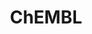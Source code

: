 ---
layout: default
bigquery: https://console.cloud.google.com/bigquery?p=patents-public-data&d=ebi_chembl&page=dataset
citation: '"The ChEMBL database in 2017." Anna Gaulton, Anne Hersey, Michał Nowotka,
  A Patrícia Bento, Jon Chambers, David Mendez, Prudence Mutowo, Francis Atkinson,
  Louisa J Bellis, Elena Cibrián-Uhalte, Mark Davies, Nathan Dedman, Anneli Karlsson,
  María Paula Magariños, John P Overington, George Papadatos, Ines Smit, Andrew R
  Leach Nucleic acids Research (2017) 45 (Database Issue), D945-D954'
contributors: European Bioinformatics Institute
cost: None
description: ChEMBL Data is a manually curated database of small molecules used in
  drug discovery, including information about existing patented drugs.
documentation: 'schema: https://www.ebi.ac.uk/chembl/db_schema


  '
last_edit: 04/11/2022, 14:00:03
location: https://console.cloud.google.com/marketplace/product/google_patents_public_datasets/chembl
maintained_by: EMBL-EBI, an outstation of European Molecular Biology Laboratory
related_publications: '

  ChEMBL: towards direct deposition of bioassay data.


  Mendez D, Gaulton A, Bento AP, Chambers J, De Veij M, Félix E, Magariños MP, Mosquera
  JF, Mutowo P, Nowotka M, Gordillo-Marañón M, Hunter F, Junco L, Mugumbate G, Rodriguez-Lopez
  M, Atkinson F, Bosc N, Radoux CJ, Segura-Cabrera A, Hersey A, Leach AR.


  — Nucleic Acids Res. 2019; 47(D1):D930-D940. doi: 10.1093/nar/gky1075

  '
schema_fields:
- ddd_comment
- formulation_id
- normal_range_max
- alert_id
- target_desc
- tid_fixed
- year
- level3_description
- published_type
- l3
- acd_logd
- num_lipinski_ro5_violations
- patent_use_code
- standard_units
- met_id
- ref_type
- annotation
- start_position
- mesh_id
- ridx
- product_id
- mec_id
- company
- chirality
- volume
- uberon_id
- frac_code
- indref_id
- mw_freebase
- level5
- domain_name
- downgraded
- published_value
- l2
- bao_endpoint
- actsm_id
- doc_id
- cx_most_bpka
- target_type
- curation_comment
- usan_substem
- standard_flag
- targcomp_id
- potential_duplicate
- direct_interaction
- warning_country
- subgroup
- active_molregno
- published_relation
- uo_units
- molregno
- usan_stem
- availability_type
- l1
- mol_frac_id
- usan_stem_id
- name
- active_ingredient
- usan_year
- level4
- clo_id
- title
- prod_pat_id
- units
- mc_tax_id
- mechanism_comment
- smarts
- route
- standard_text_value
- action_type
- trade_name
- normal_range_min
- assay_test_type
- synonyms
- cidx
- parenteral
- level2
- species_group_flag
- ro3_pass
- level1_description
- ddd_id
- chembl_id
- drugind_id
- homologue
- status
- parameter_value
- entity_type
- standard_type
- stem_class
- source
- assay_organism
- alert_set_id
- journal
- withdrawn_flag
- aspect
- syn_type
- text_value
- disease_efficacy
- label
- acd_most_apka
- ad_type
- full_mwt
- warning_class
- oc_id
- molfile
- pchembl_value
- pathway_id
- aidx
- enzyme_tid
- standard_inchi
- idx
- oral
- compound_name
- ddd_value
- bei
- go_id
- bao_id
- hrac_code
- curated_by
- mc_target_type
- parent_type
- value
- record_id
- assay_category
- first_approval
- assay_type
- therapeutic_flag
- pref_name
- frac_class_id
- src_compound_id
- data_validity_comment
- component_type
- l8
- cell_source_organism
- ingredient
- withdrawn_year
- first_in_class
- helm_notation
- mol_irac_id
- relationship_desc
- sitecomp_id
- tax_id
- predbind_id
- assay_id
- level1
- major_class
- psa
- l7
- caloha_id
- warning_year
- withdrawn_class
- hbd
- mc_organism
- relationship_type
- compsyn_id
- sequence_md5sum
- full_molformula
- site_id
- standard_value
- path
- protein_class_desc
- lle
- patent_expire_date
- type
- confidence
- component_synonym
- withdrawn_reason
- definition
- cell_source_tissue
- cx_most_apka
- activity_count
- site_name
- res_stem_id
- domain_type
- who_name
- efo_id
- mesh_heading
- mechanism_of_action
- mol_atc_id
- natural_product
- creation_date
- organism
- assay_subcellular_fraction
- publication_number
- last_active
- mc_target_name
- first_page
- src_short_name
- abstract
- result_flag
- who_extra
- doi
- description
- cpd_str_alert_id
- protclasssyn_id
- smid
- dosage_form
- src_id
- src_assay_id
- updated_on
- db_version
- drug_substance_flag
- acd_logp
- black_box_warning
- isoform
- assay_param_id
- co_stem_id
- level2_description
- comp_class_id
- mw_monoisotopic
- applicant_full_name
- num_alerts
- db_source
- patent_no
- source_domain_id
- stat
- metref_id
- rgid
- parent_id
- ref_id
- patent_id
- log_id
- assay_tax_id
- set_name
- compound_key
- atc_code
- topical
- doc_type
- cx_logp
- l4
- hba_lipinski
- parameter_type
- molsyn_id
- tissue_id
- drug_product_flag
- standard_upper_value
- country
- met_comment
- molecular_mechanism
- parent_molregno
- irac_code
- related_tid
- max_phase_for_ind
- src_description
- protein_class_id
- class_level
- heavy_atoms
- nda_type
- approval_date
- l6
- cell_ontology_id
- short_name
- le
- protein_class_synonym
- component_id
- mol_hrac_id
- efo_term
- updated_by
- alert_name
- mecref_id
- inorganic_flag
- level3
- site_residues
- drug_record_id
- standard_inchi_key
- dosed_ingredient
- relationship
- stem
- sequence
- cell_id
- standard_relation
- strength
- qed_weighted
- substrate_record_id
- confidence_score
- rtb
- version
- ddd_units
- irac_class_id
- num_ro5_violations
- activity_comment
- l5
- as_id
- hba
- activity_id
- max_phase
- submission_date
- hbd_lipinski
- job_id
- alogp
- cl_lincs_id
- std_act_id
- tbl
- usan_stem_definition
- bto_id
- assay_tissue
- bao_format
- domain_id
- withdrawn_country
- molecular_species
- molecule_type
- metabolite_record_id
- structure_type
- innovator_company
- ddd_admr
- accession
- mutation
- cx_logd
- authors
- assay_desc
- variant_id
- canonical_smiles
- cellosaurus_id
- parent_go_id
- met_conversion
- published_units
- toid
- warning_type
- assay_class_id
- previous_company
- ass_cls_map_id
- indication_class
- research_stem
- last_page
- warning_id
- issue
- qudt_units
- targrel_id
- polymer_flag
- warnref_id
- ref_url
- upper_value
- enzyme_name
- pubmed_id
- comp_go_id
- binding_site_comment
- ap_id
- cell_name
- mc_target_accession
- selectivity_comment
- sei
- chebi_par_id
- cell_description
- pathway_key
- comments
- tid
- prediction_method
- aromatic_rings
- relation
- target_mapping
- domain_description
- priority
- prodrug
- compd_id
- level4_description
- orig_description
- cell_source_tax_id
- end_position
- hrac_class_id
- class_type
- assay_cell_type
- entity_id
- delist_flag
- assay_source
- biocomp_id
- warning_description
- assay_strain
- acd_most_bpka
shortname: chembl
tags:
- biotechnology
- health
- chemical
- bioinformatics
- medical
terms_of_use: CC BY-SA 3.0
title: ChEMBL
uuid: e232a192-965c-4ec9-904c-155b6dfe56c5
---